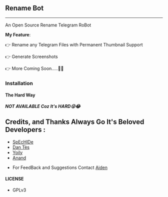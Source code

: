## Rename Bot 
---

An Open Source Rename Telegram RoBot

**My Feature**:

👉 Rename any Telegram Files with Permanent Thumbnail Support

👉 Generate Screenshots 

👉 More Coming Soon.....💖😊

### Installation



#### The Hard Way
***NOT AVAILABLE Coz It's HARD😜😂***

## Credits, and Thanks Always Go It's Beloved Developers :

* [SpEcHlDe](https://telegram.dog/SpEcHlDe) 
* [Dan Tès](https://telegram.dog/haskell) 
* [Yoily](https://telegram.dog/YoilyL)
* [Anand](https://telegram.dog/Anandpskerala)

- For FeedBack and Suggestions Contact [Aiden](https://telegram.dog/Aid_3n)

#### LICENSE
- GPLv3

